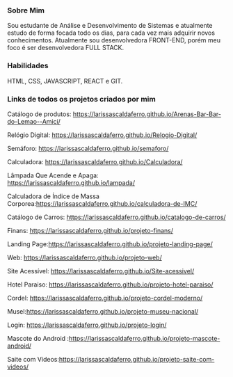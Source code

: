 ### Sobre Mim
Sou estudante de Análise e Desenvolvimento de Sistemas e atualmente estudo de forma focada todo os dias, para cada vez mais adquirir novos conhecimentos.
Atualmente sou desenvolvedora FRONT-END, porém meu foco é ser desenvolvedora FULL STACK.

### Habilidades
HTML,
CSS,
JAVASCRIPT, REACT e
GIT.

### Links de todos os projetos criados por mim
Catálogo de produtos: https://larissascaldaferro.github.io/Arenas-Bar-Bar-do-Lemao--Amici/

Relógio Digital: https://larissascaldaferro.github.io/Relogio-Digital/

Semáforo: https://larissascaldaferro.github.io/semaforo/

Calculadora: https://larissascaldaferro.github.io/Calculadora/

Lâmpada Que Acende e Apaga: https://larissascaldaferro.github.io/lampada/

Calculadora de Índice de Massa Corporea:https://larissascaldaferro.github.io/calculadora-de-IMC/

Catálogo de Carros: https://larissascaldaferro.github.io/catalogo-de-carros/

Finans: https://larissascaldaferro.github.io/projeto-finans/

Landing Page:https://larissascaldaferro.github.io/projeto-landing-page/

Web: https://larissascaldaferro.github.io/projeto-web/

Site Acessível: https://larissascaldaferro.github.io/Site-acessivel/

Hotel Paraiso: https://larissascaldaferro.github.io/projeto-hotel-paraiso/

Cordel: https://larissascaldaferro.github.io/projeto-cordel-moderno/

Musel:https://larissascaldaferro.github.io/projeto-museu-nacional/

Login: https://larissascaldaferro.github.io/projeto-login/

Mascote do Android :https://larissascaldaferro.github.io/projeto-mascote-android/

Saite com Vídeos:https://larissascaldaferro.github.io/projeto-saite-com-videos/

